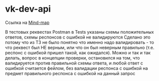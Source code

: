 # vk-dev-api

Ссылка на [Mind-map](https://mm.tt/1660363187?t=Y3WKRcIZqc)

В тестовых реквестах Postman в Tests указаны схемы положительных ответов, схемы респонсов с ошибкой не валидируются
Сделано это потому что из ТЗ не было понятно что именно надо валидировать - то что реквест был НЕ верным, или что он был неверным правильно (т.е. респонс с ошибкой пришел такой, как ожидался). Можно и так и так делать, вопрос в концепции проверки, остановился на том, что валидируется против правильной схемы ответа, и любой ответ с ошибкой считается фейлом, без валидации респонса с ошибкой на предмет правильного респонса с ошибкой на данный запрос
